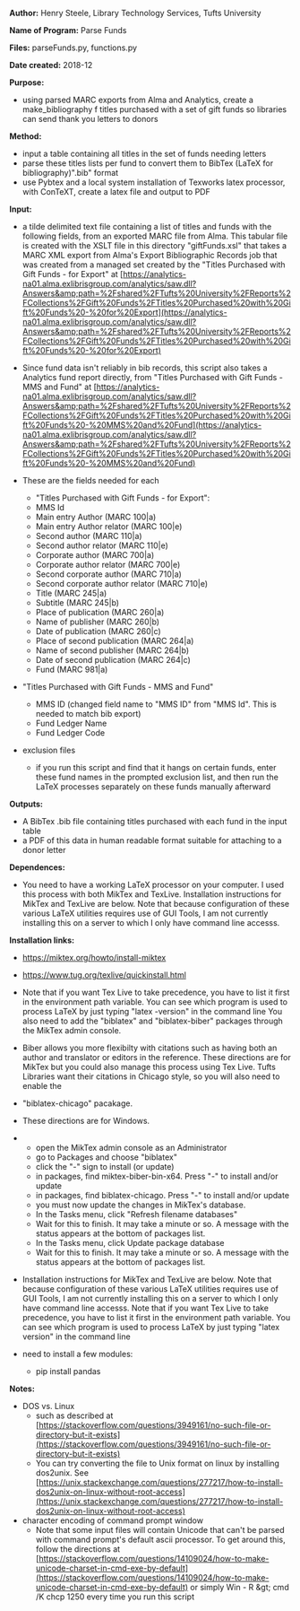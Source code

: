 **Author:**                               Henry Steele, Library Technology Services, Tufts University

**Name of Program:**          Parse Funds

**Files:**                                  parseFunds.py, functions.py

**Date created:**                   2018-12

**Purpose:**

- using parsed MARC exports from Alma and Analytics, create a make\_bibliography f titles purchased with a set of gift funds so libraries can send thank you letters to donors

**Method:**

- input a table containing all titles in the set of funds needing letters
- parse these titles lists per fund to convert them to BibTex (LaTeX for bibliography)&quot;.bib&quot; format
- use Pybtex and a local system installation of Texworks latex processor, with ConTeXT, create a latex file and output to PDF

**Input:**

- a tilde delimited text file containing a list of titles and funds with the following fields, from an exported MARC file from Alma.  This tabular file is created with the XSLT file in this directory &quot;giftFunds.xsl&quot; that takes a MARC XML export from Alma&#39;s Export Bibliographic Records job that was created from a managed set created by the &quot;Titles Purchased with Gift Funds - for Export&quot; at [https://analytics-na01.alma.exlibrisgroup.com/analytics/saw.dll?Answers&amp;path=%2Fshared%2FTufts%20University%2FReports%2FCollections%2FGift%20Funds%2FTitles%20Purchased%20with%20Gift%20Funds%20-%20for%20Export](https://analytics-na01.alma.exlibrisgroup.com/analytics/saw.dll?Answers&amp;path=%2Fshared%2FTufts%20University%2FReports%2FCollections%2FGift%20Funds%2FTitles%20Purchased%20with%20Gift%20Funds%20-%20for%20Export)

- Since fund data isn&#39;t reliably in bib records, this script also takes a Analytics fund report directly, from &quot;Titles Purchased with Gift Funds - MMS and Fund&quot; at [https://analytics-na01.alma.exlibrisgroup.com/analytics/saw.dll?Answers&amp;path=%2Fshared%2FTufts%20University%2FReports%2FCollections%2FGift%20Funds%2FTitles%20Purchased%20with%20Gift%20Funds%20-%20MMS%20and%20Fund](https://analytics-na01.alma.exlibrisgroup.com/analytics/saw.dll?Answers&amp;path=%2Fshared%2FTufts%20University%2FReports%2FCollections%2FGift%20Funds%2FTitles%20Purchased%20with%20Gift%20Funds%20-%20MMS%20and%20Fund)
- These are the fields needed for each
  - &quot;Titles Purchased with Gift Funds - for Export&quot;:
  - MMS Id
  - Main entry Author (MARC 100|a)
  - Main entry Author relator (MARC 100|e)
  - Second author (MARC 110|a)
  - Second author relator (MARC 110|e)
  - Corporate author (MARC 700|a)
  - Corporate author relator (MARC 700|e)
  - Second corporate author (MARC 710|a)
  - Second corporate author relator (MARC 710|e)
  - Title (MARC 245|a)
  - Subtitle (MARC 245|b)
  - Place of publication (MARC 260|a)
  - Name of publisher (MARC 260|b)
  - Date of publication (MARC 260|c)
  - Place of second publication (MARC 264|a)
  - Name of second publisher (MARC 264|b)
  - Date of second publication (MARC 264|c)
  - Fund (MARC 981|a)
- &quot;Titles Purchased with Gift Funds - MMS and Fund&quot;
  - MMS ID (changed field name to &quot;MMS ID&quot; from &quot;MMS Id&quot;.  This is needed to match bib export)
  - Fund Ledger Name
  - Fund Ledger Code
- exclusion files
  - if you run this script and find that it hangs on certain funds, enter these fund names in the prompted exclusion list, and then run the LaTeX processes separately on these funds manually afterward

**Outputs:**

- A BibTex .bib file containing titles purchased with each fund in the input table
- a PDF of this data in human readable format suitable for attaching to a donor letter

**Dependences:**

- You need to have a working LaTeX processor on your computer.  I used this process with both MikTex and TexLive.  Installation instructions for MikTex and TexLive are below.  Note that because configuration of these various LaTeX utilities requires use of GUI Tools, I am not currently installing this on a server to which I only have command line accesss.

**Installation links:**

- https://miktex.org/howto/install-miktex
- https://www.tug.org/texlive/quickinstall.html

- Note that if you want Tex Live to take precedence, you have to list it first in the environment path variable.   You can see which program is used to process LaTeX by just typing &quot;latex -version&quot; in the command line You also need to add the &quot;biblatex&quot; and &quot;biblatex-biber&quot; packages through the MikTex admin console.

- Biber allows you more flexibilty with citations such as having both an author and translator or editors in the reference.  These directions are for MikTex but you could also manage this process using Tex Live.  Tufts Libraries want their citations in Chicago style, so you will also need to enable the
- &quot;biblatex-chicago&quot; pacakage.

- These directions are for Windows.

-
  - open the MikTex admin console as an Administrator
  - go to Packages and choose &quot;biblatex&quot;
  - click the &quot;-&quot; sign to install (or update)
  - in packages, find miktex-biber-bin-x64.  Press &quot;-&quot; to install and/or update
  - in packages, find biblatex-chicago.  Press &quot;-&quot; to install and/or update
  - you must now update the changes in MikTex&#39;s database.
  - In the Tasks menu, click &quot;Refresh filename databases&quot;
  - Wait for this to finish.  It may take a minute or so.  A message with the status appears at the bottom of packages list.
  - In the Tasks menu, click Update package database
  - Wait for this to finish.  It may take a minute or so.  A message with the status appears at the bottom of packages list.

- Installation instructions for MikTex and TexLive are below.  Note that because configuration of these various LaTeX utilities requires use of GUI Tools, I am not currently installing this on a server to which I only have command line accesss.  Note that if you want Tex Live to take precedence, you have to list it first in the environment path variable.   You can see which program is used to process LaTeX by just typing &quot;latex version&quot; in the command line

- need to install a few modules:
  - pip install pandas

**Notes:**

- DOS vs. Linux
  - such as described at [https://stackoverflow.com/questions/3949161/no-such-file-or-directory-but-it-exists](https://stackoverflow.com/questions/3949161/no-such-file-or-directory-but-it-exists)
  - You can try converting the file to Unix format on linux by installing dos2unix.  See [https://unix.stackexchange.com/questions/277217/how-to-install-dos2unix-on-linux-without-root-access](https://unix.stackexchange.com/questions/277217/how-to-install-dos2unix-on-linux-without-root-access)
- character encoding of command prompt window
  - Note that some input files will contain Unicode that can&#39;t be parsed with command prompt&#39;s default ascii processor.  To get around this, follow the directions at [https://stackoverflow.com/questions/14109024/how-to-make-unicode-charset-in-cmd-exe-by-default](https://stackoverflow.com/questions/14109024/how-to-make-unicode-charset-in-cmd-exe-by-default) or simply Win - R \&gt; cmd /K chcp 1250 every time you run this script